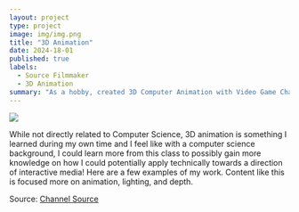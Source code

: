 ```yaml
---
layout: project
type: project
image: img/img.png
title: "3D Animation"
date: 2024-18-01
published: true
labels:
  - Source Filmmaker
  - 3D Animation
summary: "As a hobby, created 3D Computer Animation with Video Game Characters!"
---
```


<img class="img-fluid" src="../img/Kirby Reanimated raw0001-1672.gif">

While not directly related to Computer Science, 3D animation is something I learned during my own time and I feel like with a computer science background, I could learn more from this class
to possibly gain more knowledge on how I could potentially apply technically towards a direction of interactive media! Here are a few examples of my work. Content like this is focused more on
animation, lighting, and depth.


Source: <a href="[https://www.youtube.com/@Thermallax"><i class="large github icon "></i>Channel Source</a>

